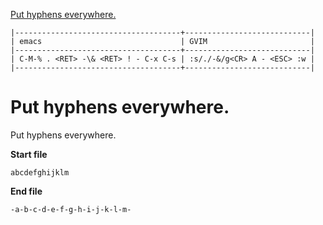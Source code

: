 [to solve]:http://www.vimgolf.com/challenges/540629666a1e4000020d9e5a

[Put hyphens everywhere.][to solve]

```
|-------------------------------------+----------------------------|
| emacs                               | GVIM                       |
|-------------------------------------+----------------------------|
| C-M-% . <RET> -\& <RET> ! - C-x C-s | :s/./-&/g<CR> A - <ESC> :w |
|-------------------------------------+----------------------------|

```

# Put hyphens everywhere.

Put hyphens everywhere.

**Start file**
```
abcdefghijklm
```

**End file**
```
-a-b-c-d-e-f-g-h-i-j-k-l-m-
```
